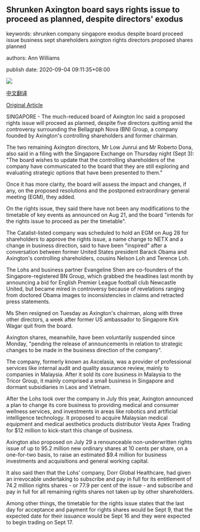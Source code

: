 ## Shrunken Axington board says rights issue to proceed as planned, despite directors' exodus

keywords: shrunken company singapore exodus despite board proceed issue business sept shareholders axington rights directors proposed shares planned

authors: Ann Williams

publish date: 2020-09-04 09:11:35+08:00

![](https://www.straitstimes.com/sites/default/files/styles/x_large/public/articles/2020/09/04/fhaxington0409.jpg?itok=BCb-2arX)

[中文翻译](Shrunken%20Axington%20board%20says%20rights%20issue%20to%20proceed%20as%20planned%2C%20despite%20directors%27%20exodus_zh.md)

[Original Article](https://www.straitstimes.com/business/companies-markets/shrunken-axington-board-says-rights-issue-to-proceed-as-planned-despite)

SINGAPORE - The much-reduced board of Axington Inc said a proposed rights issue will proceed as planned, despite five directors quitting amid the controversy surrounding the Bellagraph Nova (BN) Group, a company founded by Axington's controlling shareholders and former chairman.

The two remaining Axington directors, Mr Low Junrui and Mr Roberto Dona, also said in a filing with the Singapore Exchange on Thursday night (Sept 3): "The board wishes to update that the controlling shareholders of the company have communicated to the board that they are still exploring and evaluating strategic options that have been presented to them."

Once it has more clarity, the board will assess the impact and changes, if any, on the proposed resolutions and the postponed extraordinary general meeting (EGM), they added.

On the rights issue, they said there have not been any modifications to the timetable of key events as announced on Aug 21, and the board "intends for the rights issue to proceed as per the timetable".

The Catalist-listed company was scheduled to hold an EGM on Aug 28 for shareholders to approve the rights issue, a name change to NETX and a change in business direction, said to have been "inspired" after a conversation between former United States president Barack Obama and Axington's controlling shareholders, cousins Nelson Loh and Terence Loh.

The Lohs and business partner Evangeline Shen are co-founders of the Singapore-registered BN Group, which grabbed the headlines last month by announcing a bid for English Premier League football club Newcastle United, but became mired in controversy because of revelations ranging from doctored Obama images to inconsistencies in claims and retracted press statements.

Ms Shen resigned on Tuesday as Axington's chairman, along with three other directors, a week after former US ambassador to Singapore Kirk Wagar quit from the board.

Axington shares, meanwhile, have been voluntarily suspended since Monday, "pending the release of announcements in relation to strategic changes to be made in the business direction of the company".

The company, formerly known as Axcelasia, was a provider of professional services like internal audit and quality assurance review, mainly to companies in Malaysia. After it sold its core business in Malaysia to the Tricor Group, it mainly comprised a small business in Singapore and dormant subsidiaries in Laos and Vietnam.

After the Lohs took over the company in July this year, Axington announced a plan to change its core business to providing medical and consumer wellness services, and investments in areas like robotics and artificial intelligence technology. It proposed to acquire Malaysian medical equipment and medical aesthetics products distributor Vesta Apex Trading for $12 million to kick-start this change of business.

Axington also proposed on July 29 a renounceable non-underwritten rights issue of up to 95.2 million new ordinary shares at 10 cents per share, on a one-for-two basis, to raise an estimated $9.4 million for business investments and acquisitions and general working capital.

It also said then that the Lohs’ company, Dorr Global Healthcare, had given an irrevocable undertaking to subscribe and pay in full for its entitlement of 74.2 million rights shares - or 77.9 per cent of the issue - and subscribe and pay in full for all remaining rights shares not taken up by other shareholders.

Among other things, the timetable for the rights issue states that the last day for acceptance and payment for rights shares would be Sept 9, that the expected date for their issuance would be Sept 16 and they were expected to begin trading on Sept 17.

